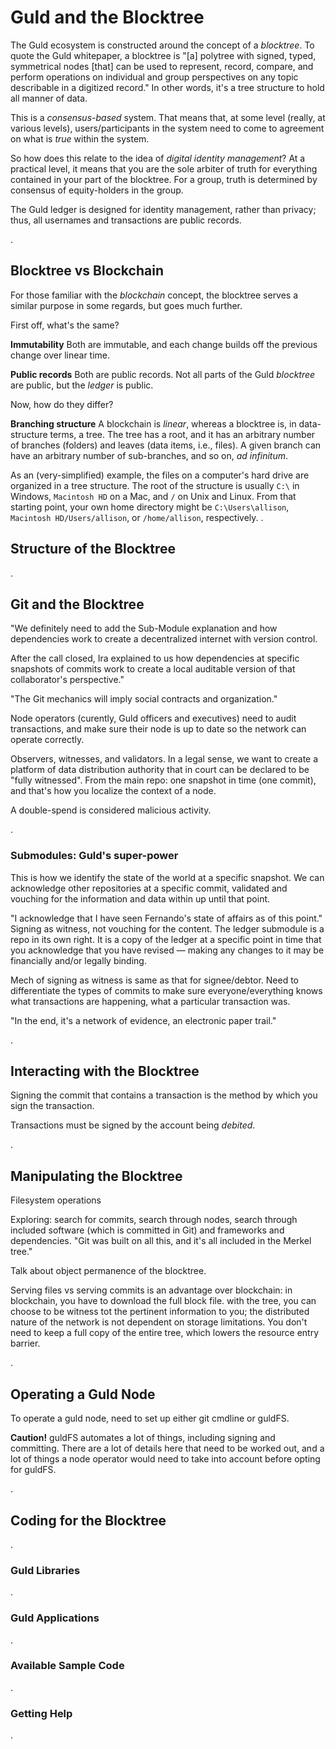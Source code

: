 # Guld and the Blocktree

The Guld ecosystem is constructed around the concept of a _blocktree_. To quote the Guld whitepaper, a blocktree is "[a] polytree with signed, typed, symmetrical nodes [that] can be used to represent, record, compare, and perform operations on individual and group perspectives on any topic describable in a digitized record." In other words, it's a tree structure to hold all manner of data.

This is a _consensus-based_ system. That means that, at some level (really, at various levels), users/participants in the system need to come to agreement on what is _true_ within the system.

So how does this relate to the idea of _digital identity management_? At a practical level, it means that you are the sole arbiter of truth for everything contained in your part of the blocktree. For a group, truth is determined by consensus of equity-holders in the group.

The Guld ledger is designed for identity management, rather than privacy; thus, all usernames and transactions are public records.

.

## Blocktree vs Blockchain

For those familiar with the _blockchain_ concept, the blocktree serves a similar purpose in some regards, but goes much further.

First off, what's the same?

**Immutability**  Both are immutable, and each change builds off the previous change over linear time.

**Public records** Both are public records. Not all parts of the Guld _blocktree_ are public, but the _ledger_ is public.

Now, how do they differ?

**Branching structure** A blockchain is _linear_, whereas a blocktree is, in data-structure terms, a tree. The tree has a root, and it has an arbitrary number of branches (folders) and leaves (data items, i.e., files). A given branch can have an arbitrary number of sub-branches, and so on, _ad infinitum_.

As an (very-simplified) example, the files on a computer's hard drive are organized in a tree structure. The root of the structure is usually `C:\` in Windows, `Macintosh HD` on a Mac, and `/` on Unix and Linux. From that starting point, your own home directory might be `C:\Users\allison`, `Macintosh HD/Users/allison`, or `/home/allison`, respectively.
.

## Structure of the Blocktree

.

## Git and the Blocktree

"We definitely need to add the Sub-Module explanation and how dependencies work to create a decentralized internet with version control.

After the call closed, Ira explained to us how dependencies at specific snapshots of commits work to create a local auditable version of that collaborator's perspective."

"The Git mechanics will imply social contracts and organization."

Node operators (curently, Guld officers and executives) need to audit transactions, and make sure their node is up to date so the network can operate correctly.

Observers, witnesses, and validators. In a legal sense, we want to create a platform of data distribution authority that in court can be declared to be "fully witnessed". From the main repo: one snapshot in time (one commit), and that's how you localize the context of a node.

A double-spend is considered malicious activity.

.

### Submodules: Guld's super-power

This is how we identify the state of the world at a specific snapshot. We can acknowledge other repositories at a specific commit, validated and vouching for the information and data within up until that point.

"I acknowledge that I have seen Fernando's state of affairs as of this point." Signing as witness, not vouching for the content. The ledger submodule is a repo in its own right. It is a copy of the ledger at a specific point in time that you acknowledge that you have revised — making any changes to it may be financially and/or legally binding.

Mech of signing as witness is same as that for signee/debtor. Need to differentiate the types of commits to make sure everyone/everything knows what transactions are happening, what a particular transaction was.

"In the end, it's a network of evidence, an electronic paper trail."

.

## Interacting with the Blocktree

Signing the commit that contains a transaction is the method by which you sign the transaction.

Transactions must be signed by the account being _debited_.

.

## Manipulating the Blocktree

Filesystem operations

Exploring: search for commits, search through nodes, search through included software (which is committed in Git) and frameworks and dependencies. "Git was built on all this, and it's all included in the Merkel tree."

Talk about object permanence of the blocktree.

Serving files vs serving commits is an advantage over blockchain: in blockchain, you have to download the full block file. with the tree, you can choose to be witness tot the pertinent information to you; the distributed nature of the network is not dependent on storage limitations. You don't need to keep a full copy of the entire tree, which lowers the resource entry barrier.

.

## Operating a Guld Node

To operate a guld node, need to set up either git cmdline or guldFS.

**Caution!** guldFS automates a lot of things, including signing and committing. There are a lot of details here that need to be worked out, and a lot of things a node operator would need to take into account before opting for guldFS.

.

## Coding for the Blocktree

.

### Guld Libraries

.

### Guld Applications

.

### Available Sample Code

.

### Getting Help

.
